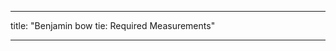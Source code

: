 - - -
title: "Benjamin bow tie: Required Measurements"
- - -

<PatternMeasurements pattern='benjamin' />

